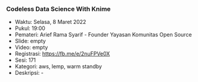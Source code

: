 ### Codeless Data Science With Knime

- Waktu: Selasa, 8 Maret 2022
- Pukul: 19:00
- Pemateri: Arief Rama Syarif - Founder Yayasan Komunitas Open Source
- Slide: empty
- Video: empty
- Registrasi: https://fb.me/e/2nuFPVe0X
- Sesi: 171
- Kategori: aws, lemp, warm standby
- Deskripsi: -
